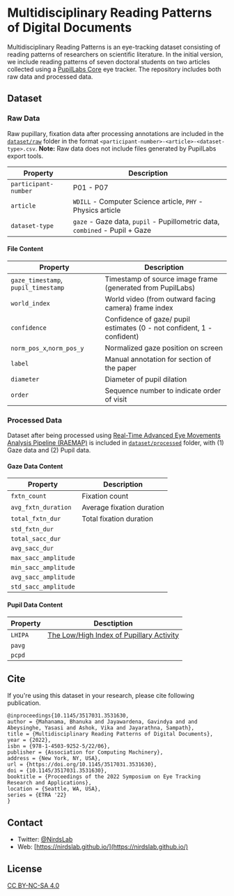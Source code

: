 # Multidisciplinary Reading Patterns of Digital Documents

Multidisciplinary Reading Patterns is an eye-tracking dataset consisting of reading patterns of researchers on scientific literature.
In the initial version, we include reading patterns of seven doctoral students on two articles collected using a [PupilLabs Core](https://pupil-labs.com/products/core/) eye tracker.
The repository includes both raw data and processed data.

## Dataset

### Raw Data
Raw pupillary, fixation data after processing annotations are included in the [`dataset/raw`](dataset/raw) folder in the format
`<participant-number>-<article>-<dataset-type>.csv`.
**Note:** Raw data does not include files generated by PupilLabs export tools.

| Property              |Description                                         |
|---                    |---                                                                            |
|`participant-number`   | P01 - P07                                                                          |
|`article`              | `WDILL` - Computer Science article, `PHY` - Physics article                   |
|`dataset-type`         | `gaze` - Gaze data, `pupil` - Pupillometric data, `combined` - Pupil + Gaze   |

#### File Content

| Property  | Description |
|---        |---          |
|`gaze_timestamp`, `pupil_timestamp` | Timestamp of source image frame (generated from PupilLabs)|
|`world_index`    | World video (from outward facing camera) frame index      |
|`confidence`     | Confidence of gaze/ pupil estimates (0 - not confident, 1 - confident) |
|`norm_pos_x`,`norm_pos_y` | Normalized gaze position on screen |
|`label`          | Manual annotation for section of the paper |
|`diameter`       | Diameter of pupil dilation  |
|`order`          | Sequence number to indicate order of visit |


### Processed Data
Dataset after being processed using [Real-Time Advanced Eye Movements Analysis Pipeline (RAEMAP)](https://doi.org/10.1145/3379157.3391992) is included in [`dataset/processed`](dataset/processed) folder, with (1) Gaze data and (2) Pupil data.

#### Gaze Data Content

| Property            | Description |
|---                  |---          |
|`fxtn_count`         | Fixation count            |
|`avg_fxtn_duration`  | Average fixation duration |
|`total_fxtn_dur`     | Total fixation duration   |
|`std_fxtn_dur`| |
|`total_sacc_dur`| |
|`avg_sacc_dur`| |
|`max_sacc_amplitude`| |
|`min_sacc_amplitude`| |
|`avg_sacc_amplitude`| |
|`std_sacc_amplitude`| |

#### Pupil Data Content

|Property       | Desctiption   |
|---            |---            |
|`LHIPA`|[The Low/High Index of Pupillary Activity](https://doi.org/10.1145/3313831.3376394) |
|`pavg`| |
|`pcpd`| |



## Cite
If you're using this dataset in your research, please cite following publication.
```
@inproceedings{10.1145/3517031.3531630,
author = {Mahanama, Bhanuka and Jayawardena, Gavindya and and Abeysinghe, Yasasi and Ashok, Vika and Jayarathna, Sampath},
title = {Multidisciplinary Reading Patterns of Digital Documents},
year = {2022},
isbn = {978-1-4503-9252-5/22/06},
publisher = {Association for Computing Machinery},
address = {New York, NY, USA},
url = {https://doi.org/10.1145/3517031.3531630},
doi = {10.1145/3517031.3531630},
booktitle = {Proceedings of the 2022 Symposium on Eye Tracking Research and Applications},
location = {Seattle, WA, USA},
series = {ETRA '22}
}
```

## Contact
* Twitter: [@NirdsLab](https://twitter.com/NirdsLab/)
* Web: [https://nirdslab.github.io/](https://nirdslab.github.io/)

## License
[CC BY-NC-SA 4.0](https://creativecommons.org/licenses/by-nc-sa/4.0/)
